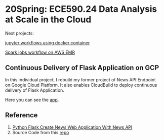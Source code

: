 # 20Spring: ECE590.24 Data Analysis at Scale in the Cloud

Next projects:

[jupyter workflows using docker container](https://github.com/JiajunSong629/jupyter-workflows-using-docker-container)

[Spark jobs workflow on AWS EMR](https://github.com/JiajunSong629/AWS_EMR_Spark_Workflow)

## Continuous Delivery of Flask Application on GCP

In this individual project, I rebuild my former project of News API Endpoint on Google Cloud Platform.
It also enables CloudBuild to deploy continuous delivery of Flask Application.

Here you can see the [app](https://deploygcpjiajun.appspot.com).

## Reference

1. [Python Flask Create News Web Application With News API](https://www.youtube.com/watch?v=I5syfw5zgnc)
2. Source Code from this [repo](https://github.com/noahgift/gcp-hello-ml)
